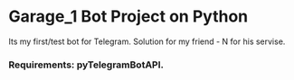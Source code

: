 # Garage_1 Bot Project on Python
Its my first/test bot for Telegram. Solution for my friend - N for his servise. 
### Requirements: pyTelegramBotAPI.
